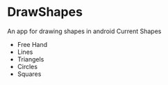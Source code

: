 # DrawShapes
An app for drawing shapes in android
Current Shapes
* Free Hand
* Lines
* Triangels
* Circles
* Squares

